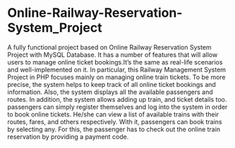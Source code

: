 # Online-Railway-Reservation-System_Project
A fully functional project based on Online Railway Reservation System Project with  MySQL  Database. It has a number of features that will allow users to manage online ticket bookings.It’s the same as real-life scenarios and well-implemented on it. In particular, this Railway Management System Project in PHP focuses mainly on managing online train tickets. To be more precise, the system helps to keep track of all online ticket bookings and information. Also, the system displays all the available passengers and routes. In addition, the system allows adding up train, and ticket details too. passengers can simply register themselves and log into the system in order to book online tickets. He/she can view a list of available trains with their routes, fares, and others respectively. With it, passengers can book trains by selecting any. For this, the passenger has to check out the online train reservation by providing a payment code.
